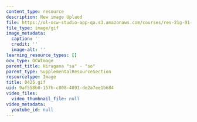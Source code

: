 ```yaml
---
content_type: resource
description: New image Uplaod
file: https://ol-ocw-studio-app-qa.s3.amazonaws.com/courses/res-21g-01-kana-spring-2010/9af558b0157bc8084891de2a7ee1b684_0425.gif
file_type: image/gif
image_metadata:
  caption: ''
  credit: ''
  image-alt: ''
learning_resource_types: []
ocw_type: OCWImage
parent_title: Hiragana "sa" - "so"
parent_type: SupplementalResourceSection
resourcetype: Image
title: 0425.gif
uid: 9af558b0-157b-c808-4891-de2a7ee1b684
video_files:
  video_thumbnail_file: null
video_metadata:
  youtube_id: null
---
```

